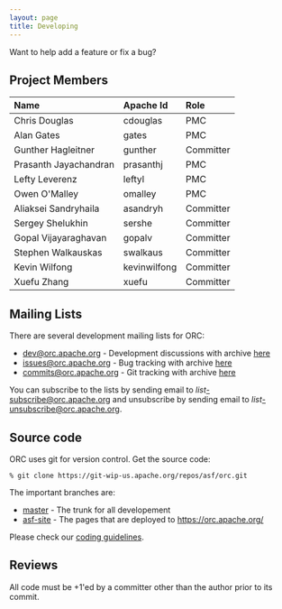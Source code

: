 ```yaml
---
layout: page
title: Developing
---
```


Want to help add a feature or fix a bug?

## Project Members

Name                  | Apache Id    | Role
:-------------------- | :----------- | :---
Chris Douglas         | cdouglas     | PMC
Alan Gates            | gates        | PMC
Gunther Hagleitner    | gunther      | Committer
Prasanth Jayachandran | prasanthj    | PMC
Lefty Leverenz        | leftyl       | PMC
Owen O'Malley         | omalley      | PMC
Aliaksei Sandryhaila  | asandryh     | Committer
Sergey Shelukhin      | sershe       | Committer
Gopal Vijayaraghavan  | gopalv       | Committer
Stephen Walkauskas    | swalkaus     | Committer
Kevin Wilfong         | kevinwilfong | Committer
Xuefu Zhang           | xuefu        | Committer

## Mailing Lists

There are several development mailing lists for ORC:

* [dev@orc.apache.org](mailto:dev@orc.apache.org) - Development discussions
  with archive [here](https://mail-archives.apache.org/mod_mbox/orc-dev/)
* [issues@orc.apache.org](mailto:issues@orc.apache.org) - Bug tracking
  with archive [here](https://mail-archives.apache.org/mod_mbox/orc-issues/)
* [commits@orc.apache.org](mailto:commits@orc.apache.org) - Git tracking
  with archive [here](https://mail-archives.apache.org/mod_mbox/orc-commits/)

You can subscribe to the lists by sending email to
*list*-subscribe@orc.apache.org and unsubscribe by sending email to
*list*-unsubscribe@orc.apache.org.

## Source code

ORC uses git for version control. Get the source code:

`% git clone https://git-wip-us.apache.org/repos/asf/orc.git`

The important branches are:

* [master](https://github.com/apache/orc/tree/master) -
  The trunk for all developement
* [asf-site](https://github.com/apache/orc/tree/asf-site) -
  The pages that are deployed to https://orc.apache.org/

Please check our [coding guidelines](/develop/coding.html).

## Reviews

All code must be +1'ed by a committer other than the author prior to its 
commit.